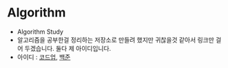 # Algorithm
- Algorithm Study
- 알고리즘을 공부한걸 정리하는 저장소로 만들려 했지만 귀찮을것 같아서 링크만 걸어 두겠습니다. 둘다 제 아이디입니다. 
- 아이디 : [코드업](https://codeup.kr/userinfo.php?user=yeseong), [백준](https://www.acmicpc.net/user/annizxee)
